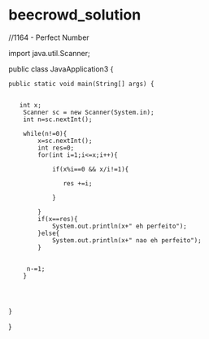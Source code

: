 # beecrowd_solution
//1164 - Perfect Number

import java.util.Scanner;

public class JavaApplication3 {

    public static void main(String[] args) {
        
        
       int x;
        Scanner sc = new Scanner(System.in);
        int n=sc.nextInt();
        
        while(n!=0){
            x=sc.nextInt();
            int res=0;
            for(int i=1;i<=x;i++){
                
                if(x%i==0 && x/i!=1){
                    
                   res +=i;
                    
                }
                
            }
            if(x==res){
                System.out.println(x+" eh perfeito");
            }else{
                System.out.println(x+" nao eh perfeito");
            }
            
            
         n-=1;   
        }
        
        
      
        
    }
    
}
